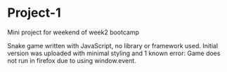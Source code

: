 # Project-1
Mini project for weekend of week2 bootcamp

Snake game written with JavaScript, no library or framework used.
Initial version was uploaded with minimal styling and 1 known error: Game does not run in firefox due to using window.event.
